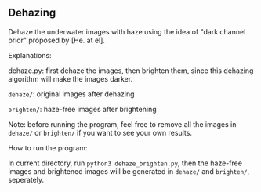 ## Dehazing
Dehaze the underwater images with haze using the idea of "dark channel prior" proposed by [He. at el].


Explanations:

dehaze.py: first dehaze the images, then brighten them, since this dehazing algorithm will make the images darker.

`dehaze/`: original images after dehazing

`brighten/`: haze-free images after brightening

Note: before running the program, feel free to remove all the images in `dehaze/` or `brighten/` if you want to see your own results.


How to run the program:

In current directory, run `python3 dehaze_brighten.py`, then the haze-free images and brightened images will be generated in `dehaze/` and `brighten/`, seperately.
